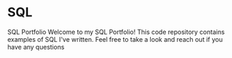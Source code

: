 # SQL
SQL Portfolio
Welcome to my SQL Portfolio! This code repository contains examples of SQL I've written. Feel free to take a look and reach out if you have any questions
